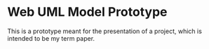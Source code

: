 # Web UML Model Prototype
 
This is a prototype meant for the presentation of a project, which is intended to be my term paper.